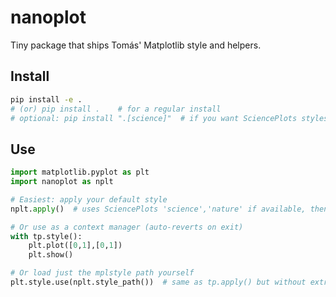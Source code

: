 # nanoplot

Tiny package that ships Tomás' Matplotlib style and helpers.

## Install

```bash
pip install -e .
# (or) pip install .    # for a regular install
# optional: pip install ".[science]"  # if you want SciencePlots styles available
```

## Use

```python
import matplotlib.pyplot as plt
import nanoplot as nplt

# Easiest: apply your default style
nplt.apply()  # uses SciencePlots 'science','nature' if available, then your style

# Or use as a context manager (auto-reverts on exit)
with tp.style():
    plt.plot([0,1],[0,1])
    plt.show()

# Or load just the mplstyle path yourself
plt.style.use(nplt.style_path())  # same as tp.apply() but without extra logic
```
